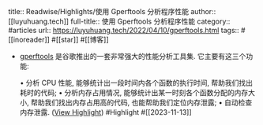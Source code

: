 title:: Readwise/Highlights/使用 Gperftools 分析程序性能
author:: [[luyuhuang.tech]]
full-title:: 使用 Gperftools 分析程序性能
category:: #articles
url:: https://luyuhuang.tech/2022/04/10/gperftools.html
tags:: #[[inoreader]] #[[star]] #[[博客]]

- [gperftools](https://github.com/gperftools/gperftools) 是谷歌推出的一套非常强大的性能分析工具集. 它主要有这三个功能:
  
  •   分析 CPU 性能, 能够统计出一段时间内各个函数的执行时间, 帮助我们找出耗时的代码;
  •   分析内存占用情况, 能够统计出某一时刻各个函数分配的内存大小, 帮助我们找出内存占用高的代码, 也能帮助我们定位内存泄露;
  •   自动检查内存泄露. ([View Highlight](https://read.readwise.io/read/01hf394efd62wn27see2egw003)) #Highlight #[[2023-11-13]]